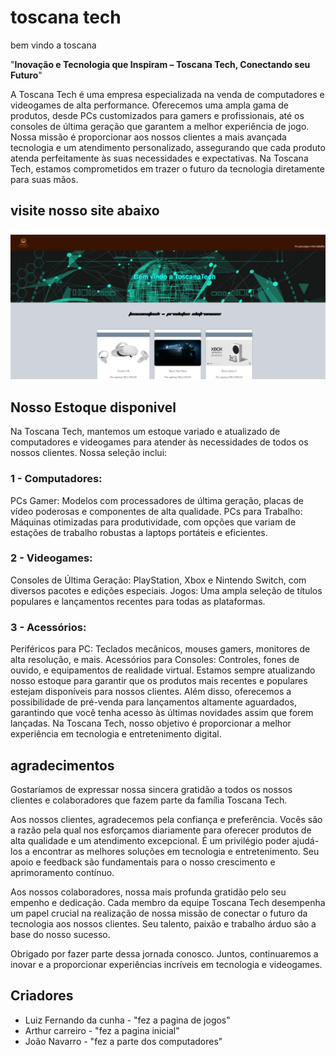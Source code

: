 # toscana tech  

bem vindo a toscana  

"**Inovação e Tecnologia que Inspiram – Toscana Tech, Conectando seu Futuro**"  

A Toscana Tech é uma empresa especializada na venda de computadores e videogames de alta performance. Oferecemos uma ampla gama de produtos, desde PCs customizados para gamers e profissionais, até os consoles de última geração que garantem a melhor experiência de jogo. Nossa missão é proporcionar aos nossos clientes a mais avançada tecnologia e um atendimento personalizado, assegurando que cada produto atenda perfeitamente às suas necessidades e expectativas. Na Toscana Tech, estamos comprometidos em trazer o futuro da tecnologia diretamente para suas mãos.

## visite nosso site abaixo  

![toscana tech](https://github.com/Luizz0933/reposit-rio/blob/master/miniaturas/Captura%20de%20tela%202024-05-29%20121244.png)
 

## Nosso Estoque disponivel   

Na Toscana Tech, mantemos um estoque variado e atualizado de computadores e videogames para atender às necessidades de todos os nossos clientes. Nossa seleção inclui:

 ### 1 - Computadores:

PCs Gamer: Modelos com processadores de última geração, placas de vídeo poderosas e componentes de alta qualidade.
PCs para Trabalho: Máquinas otimizadas para produtividade, com opções que variam de estações de trabalho robustas a laptops portáteis e eficientes. 

### 2 - Videogames:

Consoles de Última Geração: PlayStation, Xbox e Nintendo Switch, com diversos pacotes e edições especiais.
Jogos: Uma ampla seleção de títulos populares e lançamentos recentes para todas as plataformas. 

### 3 - Acessórios:

Periféricos para PC: Teclados mecânicos, mouses gamers, monitores de alta resolução, e mais.
Acessórios para Consoles: Controles, fones de ouvido, e equipamentos de realidade virtual.
Estamos sempre atualizando nosso estoque para garantir que os produtos mais recentes e populares estejam disponíveis para nossos clientes. Além disso, oferecemos a possibilidade de pré-venda para lançamentos altamente aguardados, garantindo que você tenha acesso às últimas novidades assim que forem lançadas. Na Toscana Tech, nosso objetivo é proporcionar a melhor experiência em tecnologia e entretenimento digital.

## agradecimentos   

Gostaríamos de expressar nossa sincera gratidão a todos os nossos clientes e colaboradores que fazem parte da família Toscana Tech.

Aos nossos clientes, agradecemos pela confiança e preferência. Vocês são a razão pela qual nos esforçamos diariamente para oferecer produtos de alta qualidade e um atendimento excepcional. É um privilégio poder ajudá-los a encontrar as melhores soluções em tecnologia e entretenimento. Seu apoio e feedback são fundamentais para o nosso crescimento e aprimoramento contínuo.

Aos nossos colaboradores, nossa mais profunda gratidão pelo seu empenho e dedicação. Cada membro da equipe Toscana Tech desempenha um papel crucial na realização de nossa missão de conectar o futuro da tecnologia aos nossos clientes. Seu talento, paixão e trabalho árduo são a base do nosso sucesso.

Obrigado por fazer parte dessa jornada conosco. Juntos, continuaremos a inovar e a proporcionar experiências incríveis em tecnologia e videogames.

## Criadores 

* Luiz Fernando da cunha  - "fez a pagina de jogos"
* Arthur carreiro - "fez a pagina inicial"
* João Navarro - "fez a parte dos computadores"


